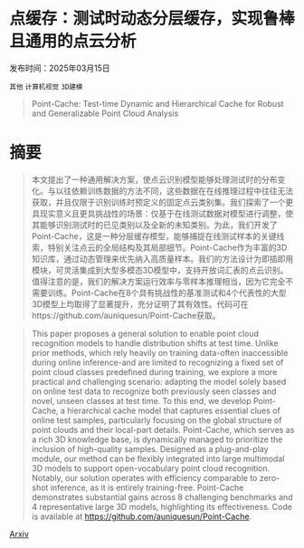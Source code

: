 # 点缓存：测试时动态分层缓存，实现鲁棒且通用的点云分析

发布时间：2025年03月15日

`其他` `计算机视觉` `3D建模`

> Point-Cache: Test-time Dynamic and Hierarchical Cache for Robust and Generalizable Point Cloud Analysis

# 摘要

> 本文提出了一种通用解决方案，使点云识别模型能够处理测试时的分布变化。与以往依赖训练数据的方法不同，这些数据在在线推理过程中往往无法获取，并且仅限于识别训练时预定义的固定点云类别集。我们探索了一个更具现实意义且更具挑战性的场景：仅基于在线测试数据对模型进行调整，使其能够识别测试时的已见类别以及全新的未知类别。为此，我们开发了Point-Cache，这是一种分层缓存模型，能够捕捉在线测试样本的关键线索，特别关注点云的全局结构及其局部细节。Point-Cache作为丰富的3D知识库，通过动态管理来优先纳入高质量样本。我们的方法设计为即插即用模块，可灵活集成到大型多模态3D模型中，支持开放词汇表的点云识别。值得注意的是，我们的解决方案运行效率与零样本推理相当，因为它完全不需要训练。Point-Cache在8个具有挑战性的基准测试和4个代表性的大型3D模型上均取得了显著提升，充分证明了其有效性。代码可在https://github.com/auniquesun/Point-Cache获取。

> This paper proposes a general solution to enable point cloud recognition models to handle distribution shifts at test time. Unlike prior methods, which rely heavily on training data-often inaccessible during online inference-and are limited to recognizing a fixed set of point cloud classes predefined during training, we explore a more practical and challenging scenario: adapting the model solely based on online test data to recognize both previously seen classes and novel, unseen classes at test time. To this end, we develop Point-Cache, a hierarchical cache model that captures essential clues of online test samples, particularly focusing on the global structure of point clouds and their local-part details. Point-Cache, which serves as a rich 3D knowledge base, is dynamically managed to prioritize the inclusion of high-quality samples. Designed as a plug-and-play module, our method can be flexibly integrated into large multimodal 3D models to support open-vocabulary point cloud recognition. Notably, our solution operates with efficiency comparable to zero-shot inference, as it is entirely training-free. Point-Cache demonstrates substantial gains across 8 challenging benchmarks and 4 representative large 3D models, highlighting its effectiveness. Code is available at https://github.com/auniquesun/Point-Cache.

[Arxiv](https://arxiv.org/abs/2503.12150)